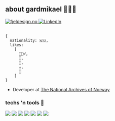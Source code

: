 ## about gardmikael 👨🏼‍💻

<div align="left">
	<a href="https://fjeldesign.no">
		<img src="https://img.shields.io/badge/fd-fjeldesign-orange" alt="fjeldesign.no" />
	</a>
	<a href="https://www.linkedin.com/in/gardmikael">
		<img src="https://img.shields.io/badge/LinkedIn-blue?style=flat&logo=linkedin&labelColor=blue" alt="LinkedIn">
	</a>
</div>

<br />

```
{
  nationality: 🇳🇴,
  likes: 
    [
      🧗🏼‍♂️, 
      🥁, 
      🍺, 
      ☕️, 
      🎥
    ]
}
```

- Developer at [The National Archives of Norway](https://www.arkivverket.no/en)

### techs 'n tools 🔧
![](https://img.shields.io/badge/OS-mac-informational?style=flat&logo=linux&logoColor=white&color=2bbc8a)
![](https://img.shields.io/badge/Editor-vsCode-informational?style=flat&logo=visual-studio-code&logoColor=white&color=2bbc8a)
![](https://img.shields.io/badge/Code-php-informational?style=flat&logo=php&logoColor=white&color=2bbc8a)
![](https://img.shields.io/badge/Code-JavaScript-informational?style=flat&logo=javascript&logoColor=%23F7DF1E&color=2bbc8a)
![](https://img.shields.io/badge/Code-react-informational?style=flat&logo=react&logoColor=%2361DAFB&color=2bbc8a)
![](https://img.shields.io/badge/Code-vue-informational?style=flat&logo=vue.js&logoColor=%234FC08D&color=2bbc8a)
![](https://img.shields.io/badge/Code-laravel-informational?style=flat&logo=laravel&logoColor=white&color=2bbc8a)
